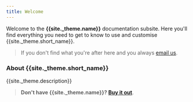 ```yaml
---
title: Welcome
---
```


Welcome to the **{{site._theme.name}}** documentation subsite. Here you'll find everything you need to get to know to use and customise {{site._theme.short_name}}.

> If you don't find what you're after here and you always [email us](mailto:info@themelize.me).


### About {{site._theme.short_name}}

{{site._theme.description}}



> **Don't have {{site._theme.name}}? [Buy it out]({{site._theme.buy_link}})**.
